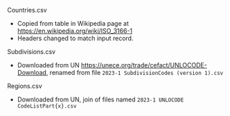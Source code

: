 Countries.csv
- Copied from table in Wikipedia page at https://en.wikipedia.org/wiki/ISO_3166-1
- Headers changed to match input record.

Subdivisions.csv
- Downloaded from UN https://unece.org/trade/cefact/UNLOCODE-Download, renamed from file `2023-1 SubdivisionCodes (version 1).csv`

Regions.csv
- Downloaded from UN, join of files named `2023-1 UNLOCODE CodeListPart{x}.csv`

